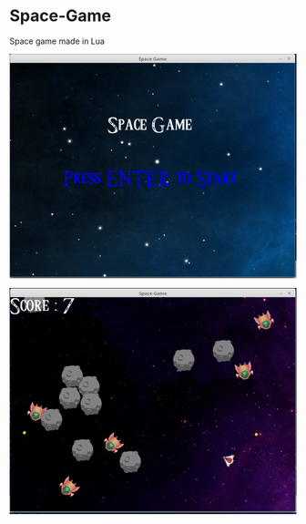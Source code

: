 # Space-Game
Space game made in Lua

![alt text](https://github.com/Gedrah/Space-Game/blob/master/src/media/ScreenShot/MainMenu.png)

![alt text](https://github.com/Gedrah/Space-Game/blob/master/src/media/ScreenShot/InGame.png)
